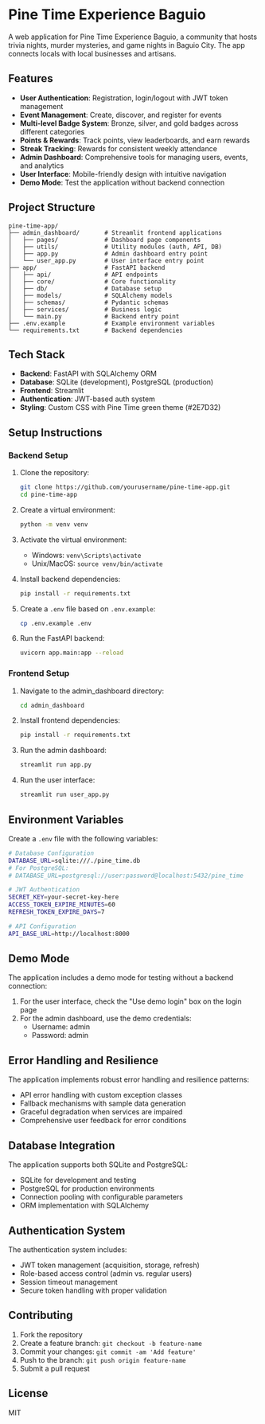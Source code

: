 # Pine Time Experience Baguio

A web application for Pine Time Experience Baguio, a community that hosts trivia nights, murder mysteries, and game nights in Baguio City. The app connects locals with local businesses and artisans.

## Features

- **User Authentication**: Registration, login/logout with JWT token management
- **Event Management**: Create, discover, and register for events
- **Multi-level Badge System**: Bronze, silver, and gold badges across different categories
- **Points & Rewards**: Track points, view leaderboards, and earn rewards
- **Streak Tracking**: Rewards for consistent weekly attendance
- **Admin Dashboard**: Comprehensive tools for managing users, events, and analytics
- **User Interface**: Mobile-friendly design with intuitive navigation
- **Demo Mode**: Test the application without backend connection

## Project Structure

```
pine-time-app/
├── admin_dashboard/       # Streamlit frontend applications
│   ├── pages/             # Dashboard page components
│   ├── utils/             # Utility modules (auth, API, DB)
│   ├── app.py             # Admin dashboard entry point
│   └── user_app.py        # User interface entry point
├── app/                   # FastAPI backend
│   ├── api/               # API endpoints
│   ├── core/              # Core functionality
│   ├── db/                # Database setup
│   ├── models/            # SQLAlchemy models
│   ├── schemas/           # Pydantic schemas
│   ├── services/          # Business logic
│   └── main.py            # Backend entry point
├── .env.example           # Example environment variables
└── requirements.txt       # Backend dependencies
```

## Tech Stack

- **Backend**: FastAPI with SQLAlchemy ORM
- **Database**: SQLite (development), PostgreSQL (production)
- **Frontend**: Streamlit
- **Authentication**: JWT-based auth system
- **Styling**: Custom CSS with Pine Time green theme (#2E7D32)

## Setup Instructions

### Backend Setup

1. Clone the repository:
   ```bash
   git clone https://github.com/yourusername/pine-time-app.git
   cd pine-time-app
   ```

2. Create a virtual environment:
   ```bash
   python -m venv venv
   ```

3. Activate the virtual environment:
   - Windows: `venv\Scripts\activate`
   - Unix/MacOS: `source venv/bin/activate`

4. Install backend dependencies:
   ```bash
   pip install -r requirements.txt
   ```

5. Create a `.env` file based on `.env.example`:
   ```bash
   cp .env.example .env
   ```

6. Run the FastAPI backend:
   ```bash
   uvicorn app.main:app --reload
   ```

### Frontend Setup

1. Navigate to the admin_dashboard directory:
   ```bash
   cd admin_dashboard
   ```

2. Install frontend dependencies:
   ```bash
   pip install -r requirements.txt
   ```

3. Run the admin dashboard:
   ```bash
   streamlit run app.py
   ```

4. Run the user interface:
   ```bash
   streamlit run user_app.py
   ```

## Environment Variables

Create a `.env` file with the following variables:

```bash
# Database Configuration
DATABASE_URL=sqlite:///./pine_time.db
# For PostgreSQL:
# DATABASE_URL=postgresql://user:password@localhost:5432/pine_time

# JWT Authentication
SECRET_KEY=your-secret-key-here
ACCESS_TOKEN_EXPIRE_MINUTES=60
REFRESH_TOKEN_EXPIRE_DAYS=7

# API Configuration
API_BASE_URL=http://localhost:8000
```

## Demo Mode

The application includes a demo mode for testing without a backend connection:

1. For the user interface, check the "Use demo login" box on the login page
2. For the admin dashboard, use the demo credentials:
   - Username: admin
   - Password: admin

## Error Handling and Resilience

The application implements robust error handling and resilience patterns:

- API error handling with custom exception classes
- Fallback mechanisms with sample data generation
- Graceful degradation when services are impaired
- Comprehensive user feedback for error conditions

## Database Integration

The application supports both SQLite and PostgreSQL:

- SQLite for development and testing
- PostgreSQL for production environments
- Connection pooling with configurable parameters
- ORM implementation with SQLAlchemy

## Authentication System

The authentication system includes:

- JWT token management (acquisition, storage, refresh)
- Role-based access control (admin vs. regular users)
- Session timeout management
- Secure token handling with proper validation

## Contributing

1. Fork the repository
2. Create a feature branch: `git checkout -b feature-name`
3. Commit your changes: `git commit -am 'Add feature'`
4. Push to the branch: `git push origin feature-name`
5. Submit a pull request

## License

MIT